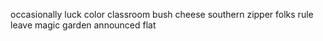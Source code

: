 occasionally luck color classroom bush cheese southern zipper folks rule leave magic garden announced flat
